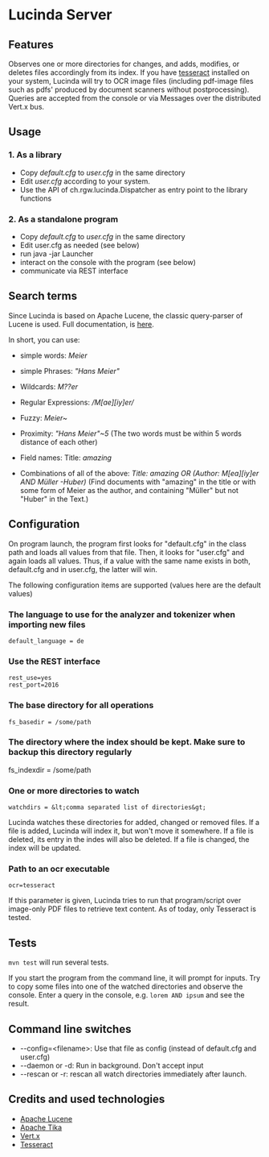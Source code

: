 # Lucinda Server

## Features

Observes one or more directories for changes, and adds, modifies, or deletes files accordingly from its index. 
If you have [tesseract](https://github.com/tesseract-ocr) installed on your system, Lucinda will try to OCR image files (including  pdf-image files such as pdfs' produced by document scanners without postprocessing).
Queries are accepted from the console or via Messages over the distributed Vert.x bus.

## Usage

### 1. As a library

 * Copy *default.cfg* to *user.cfg* in the same directory
 * Edit *user.cfg* according to your system.
 * Use the API of ch.rgw.lucinda.Dispatcher as entry point to the library functions

### 2. As a standalone program
 
 * Copy *default.cfg* to *user.cfg* in the same directory
 * Edit user.cfg as needed (see below)
 * run java -jar Launcher
 * interact on the console with the program (see below)
 * communicate via REST interface

## Search terms

Since Lucinda is based on Apache Lucene, the classic query-parser of Lucene is used. 
Full documentation, is [here](http://lucene.apache.org/core/5_5_0/queryparser/org/apache/lucene/queryparser/classic/package-summary.html#package_description_).
 
In short, you can use:

 * simple words: *Meier*
 
 * simple Phrases: *"Hans Meier"*
 
 * Wildcards:   *M??er*
 
 * Regular Expressions: */M[ae][iy]er/*
 
 * Fuzzy:  *Meier~*
 
 * Proximity: *"Hans Meier"~5* (The two words must be within 5 words distance of each other) 

 * Field names: Title: *amazing*
 
 * Combinations of all of the above: *Title: amazing OR (Author: M[ea][iy]er AND Müller -Huber)* (Find documents with "amazing" in the title 
 or with some form of Meier as the author, and containing "Müller" but not "Huber" in the Text.) 
 
## Configuration
 
On program launch, the program first looks for "default.cfg" in the class path and loads all values from that file. Then, it looks for "user.cfg" and
again loads all values. Thus, if a value with the same name exists in both, default.cfg and in user.cfg, the latter will win.
 
The following configuration items are supported (values here are the default values)
 
### The language to use for the analyzer and tokenizer when importing new files

    default_language = de  
 
 
### Use the REST interface

    rest_use=yes
    rest_port=2016  

### The base directory for all operations

    fs_basedir = /some/path
  
  
### The directory where the index should be kept. Make sure to backup this directory regularly

   fs_indexdir = /some/path
  
  
### One or more directories to watch

    watchdirs = &lt;comma separated list of directories&gt;
  
 Lucinda watches these directories for added, changed or removed files. If a file is added, Lucinda will index it, but won't move it somewhere. If a file is
  deleted, its entry in the indes will also be deleted. If a file is changed, the index will be updated.
  
### Path to an ocr executable

    ocr=tesseract

If this parameter is given, Lucinda tries to run that program/script over image-only PDF 
files to retrieve text content. As of today, only Tesseract is tested.

  
## Tests
  
`mvn test` will run several tests. 

If you start the program from the command line, it will prompt for inputs. Try to copy some files into one of the watched directories and observe the console.
  Enter a query in the console, e.g. `lorem AND ipsum` and see the result.
  
  
## Command line switches

 * --config=&lt;filename&gt;: Use that file as config (instead of default.cfg and user.cfg)
 * --daemon or -d: Run in background. Don't accept input
 * --rescan or -r: rescan all watch directories immediately after launch.
 
  
## Credits and used technologies  

 * [Apache Lucene](http://lucene.apache.org)
 * [Apache Tika](http://tika.apache.org)
 * [Vert.x](http://vertx.io)
 * [Tesseract](https://github.com/tesseract-ocr/tesseract)
 
